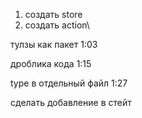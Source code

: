 1. создать store
2. создать action\

тулзы как пакет 1:03

дроблика кода 1:15

type в отдельный файл 1:27

сделать добавление в стейт
